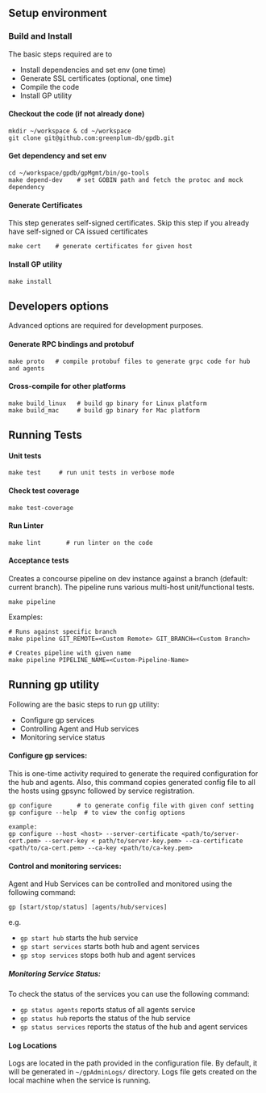 ## Setup environment

### Build and Install
The basic steps required are to
- Install dependencies and set env (one time)
- Generate SSL certificates (optional, one time)
- Compile the code
- Install GP utility

#### Checkout the code (if not already done)
```
mkdir ~/workspace & cd ~/workspace
git clone git@github.com:greenplum-db/gpdb.git
```

#### Get dependency and set env
```
cd ~/workspace/gpdb/gpMgmt/bin/go-tools
make depend-dev    # set GOBIN path and fetch the protoc and mock dependency
```

#### Generate Certificates
This step generates self-signed certificates. Skip this step if you already have
self-signed or CA issued certificates
```
make cert    # generate certificates for given host
```

#### Install GP utility
```
make install
```

## Developers options
Advanced options are required for development purposes.

#### Generate RPC bindings and protobuf
```
make proto   # compile protobuf files to generate grpc code for hub and agents
```

#### Cross-compile for other platforms
```
make build_linux   # build gp binary for Linux platform
make build_mac     # build gp binary for Mac platform
```
## Running Tests

#### Unit tests
```
make test     # run unit tests in verbose mode
```

#### Check test coverage
```
make test-coverage
```

#### Run Linter
```
make lint       # run linter on the code
```

#### Acceptance tests
Creates a concourse pipeline on dev instance against a branch (default: current branch).
The pipeline runs various multi-host unit/functional tests.
```
make pipeline
```
Examples:
```
# Runs against specific branch
make pipeline GIT_REMOTE=<Custom Remote> GIT_BRANCH=<Custom Branch>

# Creates pipeline with given name
make pipeline PIPELINE_NAME=<Custom-Pipeline-Name> 
```

## Running gp utility
Following are the basic steps to run gp utility:
- Configure gp services
- Controlling Agent and Hub services
- Monitoring service status

#### Configure gp services:
This is one-time activity required to generate the required configuration
for the hub and agents. Also, this command copies generated config file to all
the hosts using gpsync followed by service registration.

```
gp configure       # to generate config file with given conf setting
gp configure --help  # to view the config options

example:
gp configure --host <host> --server-certificate <path/to/server-cert.pem> --server-key < path/to/server-key.pem> --ca-certificate <path/to/ca-cert.pem> --ca-key <path/to/ca-key.pem>
```

#### Control and monitoring services:
Agent and Hub Services can be controlled and monitored using the following command:
```
gp [start/stop/status] [agents/hub/services]
```
e.g.
- `gp start hub` starts the hub service
- `gp start services` starts both hub and agent services
- `gp stop services` stops both hub and agent services

##### Monitoring Service Status:
To check the status of the services you can use the following command:
- `gp status agents` reports status of all agents service
- `gp status hub` reports the status of the hub service
- `gp status services` reports the status of the hub and agent services

#### Log Locations
Logs are located in the path provided in the configuration file.
By default, it will be generated in `~/gpAdminLogs/` directory.
Logs file gets created on the local machine when the service is running. 
